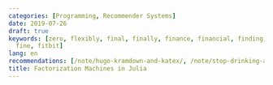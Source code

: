 ```yaml
---
categories: [Programming, Recommender Systems]
date: 2019-07-26
draft: true
keywords: [zero, flexibly, final, finally, finance, financial, finding, findings,
  fine, fitbit]
lang: en
recommendations: [/note/hugo-kramdown-and-katex/, /note/stop-drinking-alone/, /note/hugo-markdown-and-mathjax/]
title: Factorization Machines in Julia
---
```


